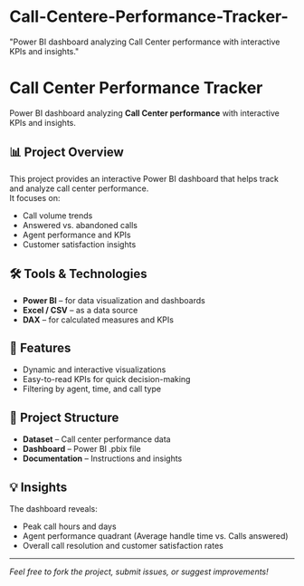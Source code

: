 # Call-Centere-Performance-Tracker-
"Power BI dashboard analyzing Call Center performance with interactive KPIs and insights."
# Call Center Performance Tracker

Power BI dashboard analyzing **Call Center performance** with interactive KPIs and insights.

## 📊 Project Overview
This project provides an interactive Power BI dashboard that helps track and analyze call center performance.  
It focuses on:
- Call volume trends  
- Answered vs. abandoned calls  
- Agent performance and KPIs  
- Customer satisfaction insights  

## 🛠 Tools & Technologies
- **Power BI** – for data visualization and dashboards  
- **Excel / CSV** – as a data source  
- **DAX** – for calculated measures and KPIs  

## 🚀 Features
- Dynamic and interactive visualizations  
- Easy-to-read KPIs for quick decision-making  
- Filtering by agent, time, and call type  

## 📂 Project Structure
- **Dataset** – Call center performance data  
- **Dashboard** – Power BI .pbix file  
- **Documentation** – Instructions and insights  

## 💡 Insights
The dashboard reveals:
- Peak call hours and days  
- Agent performance quadrant (Average handle time vs. Calls answered)  
- Overall call resolution and customer satisfaction rates  

---

*Feel free to fork the project, submit issues, or suggest improvements!*
